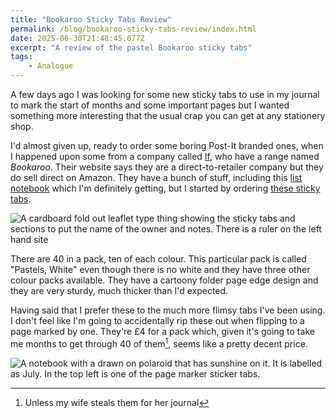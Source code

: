 ```yaml
---
title: "Bookaroo Sticky Tabs Review"
permalink: /blog/bookaroo-sticky-tabs-review/index.html
date: 2025-06-30T21:48:45.077Z
excerpt: "A review of the pastel Bookaroo sticky tabs"
tags:
    - Analogue
---
```


A few days ago I was looking for some new sticky tabs to use in my journal to mark the start of months and some important pages but I wanted something more interesting that the usual crap you can get at any stationery shop. 

I'd almost given up, ready to order some boring Post-It branded ones, when I happened upon some from a company called [If](https://www.ifplc.com/products/), who have a range named _Bookaroo_. Their website says they are a direct-to-retailer company but they do sell direct on Amazon. They have a bunch of stuff, including this [list notebook](https://www.amazon.co.uk/dp/B0CN7D9V7P/) which I'm definitely getting, but I started by ordering [these sticky tabs](https://www.amazon.co.uk/dp/B0BPDTNYQW).

![A cardboard fold out leaflet type thing showing the sticky tabs and sections to put the name of the owner and notes. There is a ruler on the left hand site](https://cdn.rknight.me/site/2025/bookaroo-sticky-tabs-packet.jpg)

There are 40 in a pack, ten of each colour. This particular pack is called "Pastels, White" even though there is no white and they have three other colour packs available. They have a cartoony folder page edge design and they are very sturdy, much thicker than I'd expected.

Having said that I prefer these to the much more flimsy tabs I've been using. I don't feel like I'm going to accidentally rip these out when flipping to a page marked by one. They're £4 for a pack which, given it's going to take me months to get through 40 of them[^1], seems like a pretty decent price.

![A notebook with a drawn on polaroid that has sunshine on it. It is labelled as July. In the top left is one of the page marker sticker tabs.](https://cdn.rknight.me/site/2025/bookaroo-sticky-tabs-in-use.jpg)

[^1]: Unless my wife steals them for her journal